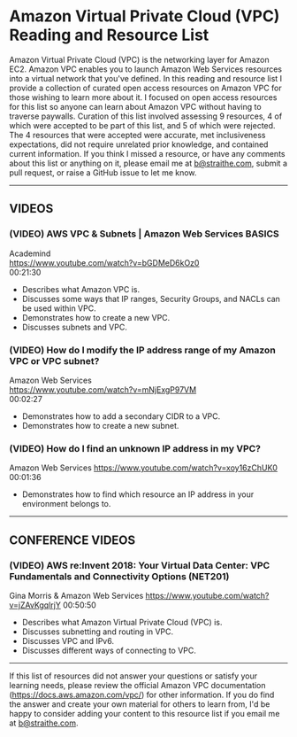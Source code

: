 # Amazon Virtual Private Cloud (VPC) Reading and Resource List

Amazon Virtual Private Cloud (VPC) is the networking layer for Amazon EC2. Amazon VPC enables you to launch Amazon Web Services resources into a virtual network that you've defined. In this reading and resource list I provide a collection of curated open access resources on Amazon VPC for those wishing to learn more about it. I focused on open access resources for this list so anyone can learn about Amazon VPC without having to traverse paywalls. Curation of this list involved assessing 9 resources, 4 of which were accepted to be part of this list, and 5 of which were rejected. The 4 resources that were accepted were accurate, met inclusiveness expectations, did not require unrelated prior knowledge, and contained current information. If you think I missed a resource, or have any comments about this list or anything on it, please email me at b@straithe.com, submit a pull request, or raise a GitHub issue to let me know. 


---


## VIDEOS

### (VIDEO) AWS VPC & Subnets | Amazon Web Services BASICS  
Academind  
https://www.youtube.com/watch?v=bGDMeD6kOz0  
00:21:30  
* Describes what Amazon VPC is.  
* Discusses some ways that IP ranges, Security Groups, and NACLs can be used within VPC.  
* Demonstrates how to create a new VPC.  
* Discusses subnets and VPC.  

### (VIDEO) How do I modify the IP address range of my Amazon VPC or VPC subnet?  
Amazon Web Services  
https://www.youtube.com/watch?v=mNjExgP97VM  
00:02:27  
* Demonstrates how to add a secondary CIDR to a VPC.  
* Demonstrates how to create a new subnet.  

### (VIDEO) How do I find an unknown IP address in my VPC?
Amazon Web Services
https://www.youtube.com/watch?v=xoy16zChUK0
00:01:36
* Demonstrates how to find which resource an IP address in your environment belongs to. 


---


## CONFERENCE VIDEOS

### (VIDEO) AWS re:Invent 2018: Your Virtual Data Center: VPC Fundamentals and Connectivity Options (NET201)
Gina Morris & Amazon Web Services
https://www.youtube.com/watch?v=jZAvKgqlrjY
00:50:50
* Describes what Amazon Virtual Private Cloud (VPC) is. 
* Discusses subnetting and routing in VPC. 
* Discusses VPC and IPv6.
* Discusses different ways of connecting to VPC.


---


If this list of resources did not answer your questions or satisfy your learning needs, please review the official Amazon VPC documentation (https://docs.aws.amazon.com/vpc/) for other information. If you do find the answer and create your own material for others to learn from, I'd be happy to consider adding your content to this resource list if you email me at b@straithe.com. 
